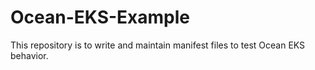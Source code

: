 # Ocean-EKS-Example
This repository is to write and maintain manifest files to test Ocean EKS behavior. 

